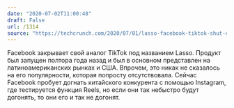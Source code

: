 ```yaml
---
date: "2020-07-02T11:00:48"
draft: False
url: /1314
source: "https://techcrunch.com/2020/07/01/lasso-facebook-tiktok-shut-down/"
---
```


Facebook закрывает свой аналог TikTok под названием Lasso. Продукт был запущен полтора года назад и был в основном представлен на латиноамериканских рынках и США. Впрочем, это никак не сказалось на его популярности, которая попросту отсутствовала. Сейчас Facebook пробует догнать китайского конкурента с помощью Instagram, где тестируется функция Reels, но если они так небыстро будут догонять, то они его и так не догонят.
